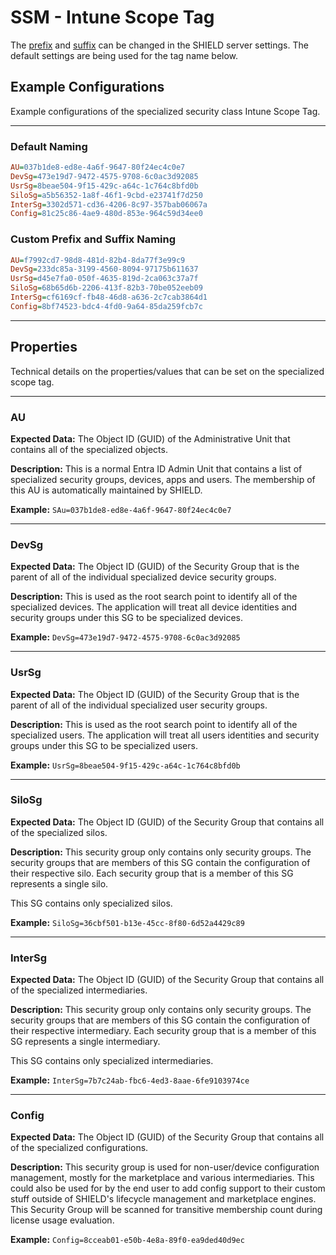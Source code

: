 # SSM - Intune Scope Tag

The [prefix](../../Settings/Environmental-Variables-Reference.md#sop_name_prefix) and [suffix](../../Settings/Environmental-Variables-Reference.md#sop_name_suffix) can be changed in the SHIELD server settings. The default settings are being used for the tag name below.

## Example Configurations

Example configurations of the specialized security class Intune Scope Tag.

---

### Default Naming

``` INI title="SOP - SSM"
AU=037b1de8-ed8e-4a6f-9647-80f24ec4c0e7
DevSg=473e19d7-9472-4575-9708-6c0ac3d92085
UsrSg=8beae504-9f15-429c-a64c-1c764c8bfd0b
SiloSg=a5b56352-1a8f-46f1-9cbd-e23741f7d250
InterSg=3302d571-cd36-4206-8c97-357bab06067a
Config=81c25c86-4ae9-480d-853e-964c59d34ee0
```

### Custom Prefix and Suffix Naming

``` INI title="eLabs - SSM - Cloud"
AU=f7992cd7-98d8-481d-82b4-8da77f3e99c9
DevSg=233dc85a-3199-4560-8094-97175b611637
UsrSg=d45e7fa0-050f-4635-819d-2ca063c37a7f
SiloSg=68b65d6b-2206-413f-82b3-70be052eeb09
InterSg=cf6169cf-fb48-46d8-a636-2c7cab3864d1
Config=8bf74523-bdc4-4fd0-9a64-85da259fcb7c
```

---

## Properties

Technical details on the properties/values that can be set on the specialized scope tag.

---

### AU

**Expected Data:**
The Object ID (GUID) of the Administrative Unit that contains all of the specialized objects.

**Description:**
This is a normal Entra ID Admin Unit that contains a list of specialized security groups, devices, apps and users.
The membership of this AU is automatically maintained by SHIELD.

**Example:**
`SAu=037b1de8-ed8e-4a6f-9647-80f24ec4c0e7`

---

### DevSg

**Expected Data:**
The Object ID (GUID) of the Security Group that is the parent of all of the individual specialized device security groups.

**Description:**
This is used as the root search point to identify all of the specialized devices.
The application will treat all device identities and security groups under this SG to be specialized devices.

**Example:**
`DevSg=473e19d7-9472-4575-9708-6c0ac3d92085`

---

### UsrSg

**Expected Data:**
The Object ID (GUID) of the Security Group that is the parent of all of the individual specialized user security groups.

**Description:**
This is used as the root search point to identify all of the specialized users.
The application will treat all users identities and security groups under this SG to be specialized users.

**Example:**
`UsrSg=8beae504-9f15-429c-a64c-1c764c8bfd0b`

---

### SiloSg

**Expected Data:**
The Object ID (GUID) of the Security Group that contains all of the specialized silos.

**Description:**
This security group only contains only security groups. The security groups that are members of this SG contain the configuration of their respective silo. Each security group that is a member of this SG represents a single silo.

This SG contains only specialized silos.

**Example:**
`SiloSg=36cbf501-b13e-45cc-8f80-6d52a4429c89`

---

### InterSg

**Expected Data:**
The Object ID (GUID) of the Security Group that contains all of the specialized intermediaries.

**Description:**
This security group only contains only security groups. The security groups that are members of this SG contain the configuration of their respective intermediary. Each security group that is a member of this SG represents a single intermediary.

This SG contains only specialized intermediaries.

**Example:**
`InterSg=7b7c24ab-fbc6-4ed3-8aae-6fe9103974ce`

---

### Config

**Expected Data:**
The Object ID (GUID) of the Security Group that contains all of the specialized configurations.

**Description:**
This security group is used for non-user/device configuration management, mostly for the marketplace and various intermediaries. This could also be used for by the end user to add config support to their custom stuff outside of SHIELD's lifecycle management and marketplace engines. This Security Group will be scanned for transitive membership count during license usage evaluation.

**Example:**
`Config=8cceab01-e50b-4e8a-89f0-ea9ded40d9ec`
